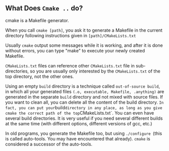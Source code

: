 

## What Does `Cmake ..` do?



cmake is a Makefile generator.

When you call `cmake [path]`, you ask it to generate a Makefile in the current directory following instructions given in `[path]/CMakeLists.txt`

Usually `cmake` output some messages while it is working, and after it is done without errors, you can type "make" to execute your newly created Makefile.

`CMakeLists.txt` files can reference other `CMakeLists.txt` file in sub-directories, so you are usually only interested by the `CMakeLists.txt` of the top directory, not the other ones.

Using an empty `build` directory is a technique called `out-of-source build`, in which all your generated files `(.o, executable, Makefile, .anything)` are generated in the separate `build` directory and not mixed with source files. If you want to clean all, you can delete all the content of the build directory.
`
In fact, you can put your `build` directory in any place, as long as you give cmake the correct path of the top `CMakeLists.txt`. You can even have several build directories. It is very useful if you need several different builds at the same time (with different options, different versions of gcc, etc.)

In old programs, you generate the Makefile too, but using `./configure `(this is called auto-tools. You may have encountered that already). `cmake` is considered a successor of the auto-tools.
